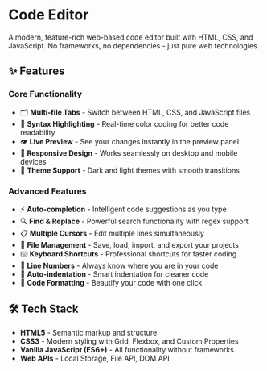 # Code Editor

A modern, feature-rich web-based code editor built with HTML, CSS, and JavaScript. No frameworks, no dependencies - just pure web technologies.



## ✨ Features

### Core Functionality
- 🗂️ **Multi-file Tabs** - Switch between HTML, CSS, and JavaScript files
- 🎨 **Syntax Highlighting** - Real-time color coding for better code readability
- 👁️ **Live Preview** - See your changes instantly in the preview panel
- 📱 **Responsive Design** - Works seamlessly on desktop and mobile devices
- 🌙 **Theme Support** - Dark and light themes with smooth transitions

### Advanced Features
- ⚡ **Auto-completion** - Intelligent code suggestions as you type
- 🔍 **Find & Replace** - Powerful search functionality with regex support
- 📋 **Multiple Cursors** - Edit multiple lines simultaneously
- 📁 **File Management** - Save, load, import, and export your projects
- ⌨️ **Keyboard Shortcuts** - Professional shortcuts for faster coding
- 🎯 **Line Numbers** - Always know where you are in your code
- 🔧 **Auto-indentation** - Smart indentation for cleaner code
- 🎨 **Code Formatting** - Beautify your code with one click

## 🛠️ Tech Stack

- **HTML5** - Semantic markup and structure
- **CSS3** - Modern styling with Grid, Flexbox, and Custom Properties
- **Vanilla JavaScript (ES6+)** - All functionality without frameworks
- **Web APIs** - Local Storage, File API, DOM API
